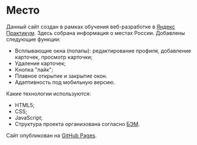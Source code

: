 # Место

Данный сайт создан в рамках обучения веб-разработке в [Яндекс Практикум](https://praktikum.yandex.ru/web/).
Здесь собрана информация о местах России. Добавлены следующие функции:
* Всплывающие окна (попапы): редактирование профиля, добавление карточек, просмотр карточки;
* Удаление карточек;
* Кнопка "лайк";
* Плавное открытие и закрытие окон.
* Адаптивность под мобильную версию.

Какие технологии используются:
* HTML5;
* CSS;
* JavaScript;
* Структура проекта организована согласно [БЭМ](https://ru.bem.info/).

Сайт опубликован на [GitHub Pages](https://seriouscat96.github.io/mesto/).
